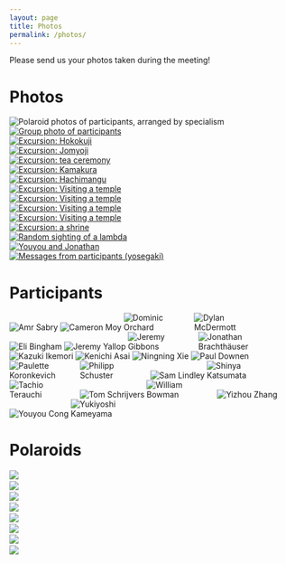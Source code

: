 ```yaml
---
layout: page
title: Photos
permalink: /photos/
---
```


Please send us your photos taken during the meeting!

<style>
ul.mugshots, ul.polaroids, ul.photos {
  list-style: none;
  margin-left: 0;
  padding-left: 0;
}
ul.mugshots li, ul.polaroids li, ul.photos li {
  margin-left: 0;
  padding-left: 0;
}
ul.mugshots li {
  display: inline-block;
  max-width: 24%;
}
</style>

# Photos
<ul class="photos">
<li><img src="/shonan-203-website/photos/mugshots.jpg" alt="Polaroid photos of participants, arranged by specialism"/></li>
<li><a href="/shonan-203-website/photos/group.jpg"><img src="/shonan-203-website/photos/thumbs/group.jpg" alt="Group photo of participants"/></a></li>
<li><a href="/shonan-203-website/photos/conv0002.jpg"><img src="/shonan-203-website/photos/thumbs/conv0002.jpg" alt="Excursion: Hokokuji"/></a></li>
<li><a href="/shonan-203-website/photos/conv0003.jpg"><img src="/shonan-203-website/photos/thumbs/conv0003.jpg" alt="Excursion: Jomyoji"/></a></li>
<li><a href="/shonan-203-website/photos/conv0004.jpg"><img src="/shonan-203-website/photos/thumbs/conv0004.jpg" alt="Excursion: tea ceremony"/></a></li>
<li><a href="/shonan-203-website/photos/conv0005.jpg"><img src="/shonan-203-website/photos/thumbs/conv0005.jpg" alt="Excursion: Kamakura"/></a></li>
<li><a href="/shonan-203-website/photos/conv0007.jpg"><img src="/shonan-203-website/photos/thumbs/conv0007.jpg" alt="Excursion: Hachimangu"/></a></li>
<li><a href="/shonan-203-website/photos/conv0008.jpg"><img src="/shonan-203-website/photos/thumbs/conv0008.jpg" alt="Excursion: Visiting a temple"/></a></li>
<li><a href="/shonan-203-website/photos/conv0009.jpg"><img src="/shonan-203-website/photos/thumbs/conv0009.jpg" alt="Excursion: Visiting a temple"/></a></li>
<li><a href="/shonan-203-website/photos/conv0010.jpg"><img src="/shonan-203-website/photos/thumbs/conv0010.jpg" alt="Excursion: Visiting a temple"/></a></li>
<li><a href="/shonan-203-website/photos/conv0011.jpg"><img src="/shonan-203-website/photos/thumbs/conv0011.jpg" alt="Excursion: Visiting a temple"/></a></li>
<li><a href="/shonan-203-website/photos/conv0012.jpg"><img src="/shonan-203-website/photos/thumbs/conv0012.jpg" alt="Excursion: a shrine"/></a></li>
<li><a href="/shonan-203-website/photos/conv0013.jpg"><img src="/shonan-203-website/photos/thumbs/conv0013.jpg" alt="Random sighting of a lambda"/></a></li>
<li><a href="/shonan-203-website/photos/conv0014.jpg"><img src="/shonan-203-website/photos/thumbs/conv0014.jpg" alt="Youyou and Jonathan"/></a></li>

<li><a href="/shonan-203-website/photos/yosegaki.jpg"><img src="/shonan-203-website/photos/thumbs/yosegaki.jpg" alt="Messages from participants (yosegaki)"/></a></li>
</ul>

# Participants

<ul class="mugshots">
<li><img src="/shonan-203-website/photos/thumbs/mug_amr.jpg" title="Amr Sabry"/></li>
<li><img src="/shonan-203-website/photos/thumbs/mug_cameron.jpg" title="Cameron Moy"/></li>
<li><img src="/shonan-203-website/photos/thumbs/mug_dominic.jpg" title="Dominic Orchard"/></li>
<li><img src="/shonan-203-website/photos/thumbs/mug_dylan.jpg" title="Dylan McDermott"/></li>
<li><img src="/shonan-203-website/photos/thumbs/mug_eli.jpg" title="Eli Bingham"/></li>
<li><img src="/shonan-203-website/photos/thumbs/mug_jeremy_y.jpg" title="Jeremy Yallop"/></li>
<li><img src="/shonan-203-website/photos/thumbs/mug_jeremy.jpg" title="Jeremy Gibbons"/></li>
<li><img src="/shonan-203-website/photos/thumbs/mug_jonathan.jpg" title="Jonathan Brachthäuser"/></li>
<li><img src="/shonan-203-website/photos/thumbs/mug_kazuki.jpg" title="Kazuki Ikemori"/></li>
<li><img src="/shonan-203-website/photos/thumbs/mug_kenichi.jpg" title="Kenichi Asai"/></li>
<li><img src="/shonan-203-website/photos/thumbs/mug_ningning.jpg" title="Ningning Xie"/></li>
<li><img src="/shonan-203-website/photos/thumbs/mug_paul.jpg" title="Paul Downen"/></li>
<li><img src="/shonan-203-website/photos/thumbs/mug_paulette.jpg" title="Paulette Koronkevich"/></li>
<li><img src="/shonan-203-website/photos/thumbs/mug_philipp.jpg" title="Philipp Schuster"/></li>
<li><img src="/shonan-203-website/photos/thumbs/mug_sam.jpg" title="Sam Lindley"/></li>
<li><img src="/shonan-203-website/photos/thumbs/mug_shinya.jpg" title="Shinya Katsumata"/></li>
<li><img src="/shonan-203-website/photos/thumbs/mug_tachio.jpg" title="Tachio Terauchi"/></li>
<li><img src="/shonan-203-website/photos/thumbs/mug_tom.jpg" title="Tom Schrijvers"/></li>
<li><img src="/shonan-203-website/photos/thumbs/mug_will.jpg" title="William Bowman"/></li>
<li><img src="/shonan-203-website/photos/thumbs/mug_yizhou.jpg" title="Yizhou Zhang"/></li>
<li><img src="/shonan-203-website/photos/thumbs/mug_youyou.jpg" title="Youyou Cong"/></li>
<li><img src="/shonan-203-website/photos/thumbs/mug_yukiyoshi.jpg" title="Yukiyoshi Kameyama"/></li>
</ul>

# Polaroids

<ul class="polaroids">
<li><a href="/shonan-203-website/photos/polaroid01.jpg"><img src="/shonan-203-website/photos/thumbs/polaroid01.jpg"/></a></li>
<li><a href="/shonan-203-website/photos/polaroid02.jpg"><img src="/shonan-203-website/photos/thumbs/polaroid02.jpg"/></a></li>
<li><a href="/shonan-203-website/photos/polaroid03.jpg"><img src="/shonan-203-website/photos/thumbs/polaroid03.jpg"/></a></li>
<li><a href="/shonan-203-website/photos/polaroid04.jpg"><img src="/shonan-203-website/photos/thumbs/polaroid04.jpg"/></a></li>
<li><a href="/shonan-203-website/photos/polaroid05.jpg"><img src="/shonan-203-website/photos/thumbs/polaroid05.jpg"/></a></li>
<li><a href="/shonan-203-website/photos/polaroid06.jpg"><img src="/shonan-203-website/photos/thumbs/polaroid06.jpg"/></a></li>
<li><a href="/shonan-203-website/photos/polaroid07.jpg"><img src="/shonan-203-website/photos/thumbs/polaroid07.jpg"/></a></li>
<li><a href="/shonan-203-website/photos/polaroid08.jpg"><img src="/shonan-203-website/photos/thumbs/polaroid08.jpg"/></a></li>
</ul>
